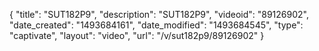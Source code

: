 {
    "title": "SUT182P9",
    "description": "SUT182P9",
    "videoid": "89126902",
    "date_created": "1493684161",
    "date_modified": "1493684545",
    "type": "captivate",
    "layout": "video",
    "url": "\/v\/sut182p9\/89126902"
}